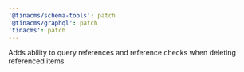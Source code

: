 ```yaml
---
'@tinacms/schema-tools': patch
'@tinacms/graphql': patch
'tinacms': patch
---
```


Adds ability to query references and reference checks when deleting referenced items
